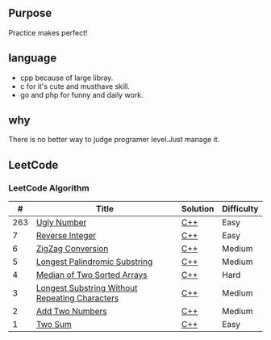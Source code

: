 ## Purpose
Practice makes perfect!

## language
* cpp because of  large libray.
* c  for it's cute and musthave skill.
* go and php for funny and daily work.

## why
There is no better way to judge programer level.Just manage it.


## LeetCode

### LeetCode Algorithm

| # | Title | Solution | Difficulty |
|---| ----- | -------- | ---------- |
|263|[Ugly Number](https://leetcode.com/problems/ugly-number/)| [C++](./cpp/0263/ugly-number.cpp)|Easy|
|7|[Reverse Integer](https://leetcode.com/problems/reverse-integer/)| [C++](./cpp/0007/reverse-integer.cpp)|Easy|
|6|[ZigZag Conversion](https://leetcode.com/problems/zigzag-conversion/)| [C++](./cpp/0006/zigzag-conversion.cpp)|Medium|
|5|[Longest Palindromic Substring](https://leetcode.com/problems/longest-palindromic-substring/)| [C++](./cpp/0005/longest-palindromic-substring.cpp)|Medium|
|4|[Median of Two Sorted Arrays](https://leetcode.com/problems/median-of-two-sorted-arrays/)| [C++](./cpp/0004/median-of-two-sorted-arrays.cpp)|Hard|
|3|[Longest Substring Without Repeating Characters](https://leetcode.com/problems/longest-substring-without-repeating-characters/)| [C++](./cpp/0003/longest-substring-without-repeating-characters.cpp)|Medium|
|2|[Add Two Numbers](https://leetcode.com/problems/add-two-numbers/)| [C++](./cpp/0002/add-two-numbers.cpp)|Medium|
|1|[Two Sum](https://leetcode.com/problems/two-sum/)| [C++](./cpp/0001/two-sum.cpp) |Easy|
